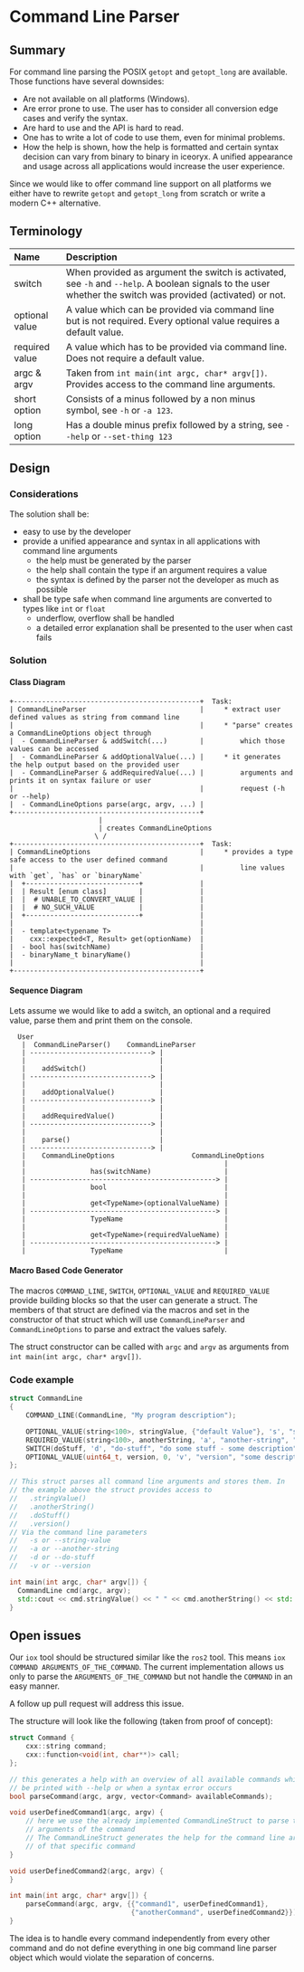# Command Line Parser

## Summary

For command line parsing the POSIX `getopt` and `getopt_long` are available.
Those functions have several downsides:

 * Are not available on all platforms (Windows).
 * Are error prone to use. The user has to consider all conversion edge cases
    and verify the syntax.
 * Are hard to use and the API is hard to read.
 * One has to write a lot of code to use them, even for minimal problems.
 * How the help is shown, how the help is formatted and certain syntax decision
    can vary from binary to binary in iceoryx. A unified appearance and usage
    across all applications would increase the user experience.

Since we would like to offer command line support on all platforms we either
have to rewrite `getopt` and `getopt_long` from scratch or write a modern C++
alternative.

## Terminology

| Name              | Description                                              |
| :---------------- | :------------------------------------------------------- |
| switch            | When provided as argument the switch is activated, see `-h` and `--help`. A boolean signals to the user whether the switch was provided (activated) or not. |
| optional value    | A value which can be provided via command line but is not required. Every optional value requires a default value. |
| required value    | A value which has to be provided via command line. Does not require a default value. |
| argc & argv       | Taken from `int main(int argc, char* argv[])`. Provides access to the command line arguments. |
| short option      | Consists of a minus followed by a non minus symbol, see `-h` or `-a 123`. |
| long option       | Has a double minus prefix followed by a string, see `--help` or `--set-thing 123` |

## Design

### Considerations

The solution shall be:

 * easy to use by the developer
 * provide a unified appearance and syntax in all applications with command line arguments
    * the help must be generated by the parser
    * the help shall contain the type if an argument requires a value
    * the syntax is defined by the parser not the developer as much as possible
 * shall be type safe when command line arguments are converted to types like `int` or `float`
    * underflow, overflow shall be handled
    * a detailed error explanation shall be presented to the user when cast fails

### Solution

#### Class Diagram

```
+----------------------------------------------+  Task:
| CommandLineParser                            |     * extract user defined values as string from command line
|                                              |     * "parse" creates a CommandLineOptions object through
|  - CommandLineParser & addSwitch(...)        |         which those values can be accessed
|  - CommandLineParser & addOptionalValue(...) |     * it generates the help output based on the provided user
|  - CommandLineParser & addRequiredValue(...) |         arguments and prints it on syntax failure or user
|                                              |         request (-h or --help)
|  - CommandLineOptions parse(argc, argv, ...) |
+----------------------------------------------+
                      |
                      | creates CommandLineOptions
                     \ /
+----------------------------------------------+  Task:
| CommandLineOptions                           |     * provides a type safe access to the user defined command
|                                              |         line values with `get`, `has` or `binaryName`
|  +----------------------------+              |
|  | Result [enum class]        |              |
|  |  # UNABLE_TO_CONVERT_VALUE |              |
|  |  # NO_SUCH_VALUE           |              |
|  +----------------------------+              |
|                                              |
|  - template<typename T>                      |
|    cxx::expected<T, Result> get(optionName)  |
|  - bool has(switchName)                      |
|  - binaryName_t binaryName()                 |
|                                              |
+----------------------------------------------+
```

#### Sequence Diagram

Lets assume we would like to add a switch, an optional and a required value, parse
them and print them on the console.

```
  User
   |  CommandLineParser()    CommandLineParser
   | ------------------------------> |
   |                                 |
   |    addSwitch()                  |
   | ------------------------------> |
   |                                 |
   |    addOptionalValue()           |
   | ------------------------------> |
   |                                 |
   |    addRequiredValue()           |
   | ------------------------------> |
   |                                 |
   |    parse()                      |
   | ------------------------------> |
   |    CommandLineOptions                   CommandLineOptions
   |                                                 |
   |                has(switchName)                  |
   | ----------------------------------------------> |
   |                bool                             |
   |                                                 |
   |                get<TypeName>(optionalValueName) |
   | ----------------------------------------------> |
   |                TypeName                         |
   |                                                 |
   |                get<TypeName>(requiredValueName) |
   | ----------------------------------------------> |
   |                TypeName                         |
```

#### Macro Based Code Generator

The macros `COMMAND_LINE`, `SWITCH`, `OPTIONAL_VALUE` and `REQUIRED_VALUE`
provide building blocks so that the user can generate a struct. The members of that
struct are defined via the macros and set in the constructor of that struct which
will use `CommandLineParser` and `CommandLineOptions` to parse and extract the
values safely.

The struct constructor can be called with `argc` and `argv` as arguments from 
`int main(int argc, char* argv[])`.

### Code example

```cpp
struct CommandLine
{
    COMMAND_LINE(CommandLine, "My program description");

    OPTIONAL_VALUE(string<100>, stringValue, {"default Value"}, 's', "string-value", "some description");
    REQUIRED_VALUE(string<100>, anotherString, 'a', "another-string", "some description");
    SWITCH(doStuff, 'd', "do-stuff", "do some stuff - some description");
    OPTIONAL_VALUE(uint64_t, version, 0, 'v', "version", "some description");
};

// This struct parses all command line arguments and stores them. In
// the example above the struct provides access to
//   .stringValue()
//   .anotherString()
//   .doStuff()
//   .version()
// Via the command line parameters
//   -s or --string-value
//   -a or --another-string
//   -d or --do-stuff
//   -v or --version

int main(int argc, char* argv[]) {
  CommandLine cmd(argc, argv);
  std::cout << cmd.stringValue() << " " << cmd.anotherString() << std::endl;
}
```

## Open issues

Our `iox` tool should be structured similar like the `ros2` tool. This
means `iox COMMAND ARGUMENTS_OF_THE_COMMAND`. The current implementation allows us
only to parse the `ARGUMENTS_OF_THE_COMMAND` but not handle the `COMMAND` in an easy manner.

A follow up pull request will address this issue.

The structure will look like the following (taken from proof of concept):
```cpp
struct Command {
    cxx::string command;
    cxx::function<void(int, char**)> call;
};

// this generates a help with an overview of all available commands which can
// be printed with --help or when a syntax error occurs
bool parseCommand(argc, argv, vector<Command> availableCommands);

void userDefinedCommand1(argc, argv) {
    // here we use the already implemented CommandLineStruct to parse the
    // arguments of the command
    // The CommandLineStruct generates the help for the command line arguments
    // of that specific command
}

void userDefinedCommand2(argc, argv) {
}

int main(int argc, char* argv[]) {
    parseCommand(argc, argv, {{"command1", userDefinedCommand1},
                              {"anotherCommand", userDefinedCommand2}});
}
```

The idea is to handle every command independently from every other command and
do not define everything in one big command line parser object which would
violate the separation of concerns.
